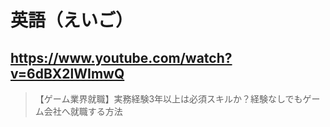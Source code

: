 # 英語（えいご）

## https://www.youtube.com/watch?v=6dBX2lWImwQ

> 【ゲーム業界就職】実務経験3年以上は必須スキルか？経験なしでもゲーム会社へ就職する方法 
